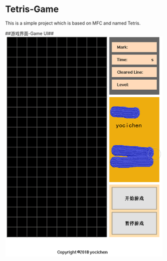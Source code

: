 # Tetris-Game
This is a simple project which is based on MFC and named Tetris.

##游戏界面-Game UI##
![游戏界面](https://github.com/yocichenyx/Tetris-Game/blob/master/界面.png)
